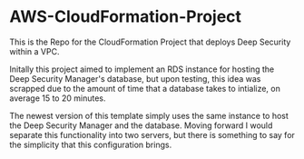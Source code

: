 # AWS-CloudFormation-Project
This is the Repo for the CloudFormation Project that deploys Deep Security within a VPC. 

Initally this project aimed to implement an RDS instance for hosting the Deep Security Manager's database, but upon testing, this idea was scrapped due to the amount of time that a database takes to intialize, on average 15 to 20 minutes. 

The newest version of this template simply uses the same instance to host the Deep Security Manager and the database. Moving forward I would separate this functionality into two servers, but there is something to say for the simplicity that this configuration brings. 

